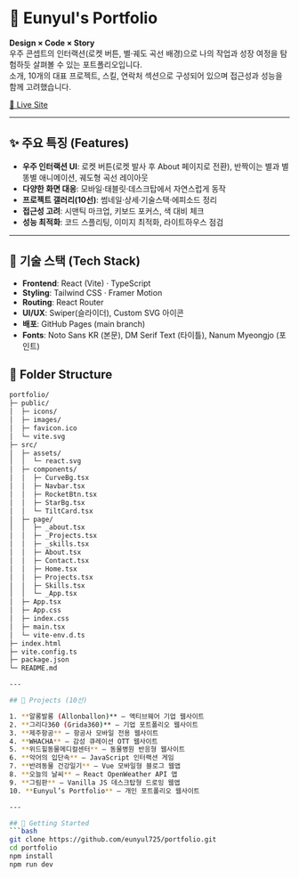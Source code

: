 # 🌌 Eunyul's Portfolio

**Design × Code × Story**  
우주 콘셉트의 인터랙션(로켓 버튼, 별·궤도 곡선 배경)으로 나의 작업과 성장 여정을 탐험하듯 살펴볼 수 있는 포트폴리오입니다.  
소개, 10개의 대표 프로젝트, 스킬, 연락처 섹션으로 구성되어 있으며 접근성과 성능을 함께 고려했습니다.

[🔗 Live Site](https://eunyul725.github.io/portfolio/)

---

## ✨ 주요 특징 (Features)

- **우주 인터랙션 UI**: 로켓 버튼(로켓 발사 후 About 페이지로 전환), 반짝이는 별과 별똥별 애니메이션, 궤도형 곡선 레이아웃  
- **다양한 화면 대응**: 모바일·태블릿·데스크탑에서 자연스럽게 동작  
- **프로젝트 갤러리(10선)**: 썸네일·상세·기술스택·에피소드 정리  
- **접근성 고려**: 시맨틱 마크업, 키보드 포커스, 색 대비 체크  
- **성능 최적화**: 코드 스플리팅, 이미지 최적화, 라이트하우스 점검  

---

## 🧰 기술 스택 (Tech Stack)

- **Frontend**: React (Vite) · TypeScript  
- **Styling**: Tailwind CSS · Framer Motion  
- **Routing**: React Router  
- **UI/UX**: Swiper(슬라이더), Custom SVG 아이콘  
- **배포**: GitHub Pages (main branch)  
- **Fonts**: Noto Sans KR (본문), DM Serif Text (타이틀), Nanum Myeongjo (포인트)

## 📂 Folder Structure
```bash
portfolio/
├─ public/
│  ├─ icons/
│  ├─ images/
│  ├─ favicon.ico
│  └─ vite.svg
├─ src/
│  ├─ assets/
│  │  └─ react.svg
│  ├─ components/
│  │  ├─ CurveBg.tsx
│  │  ├─ Navbar.tsx
│  │  ├─ RocketBtn.tsx
│  │  ├─ StarBg.tsx
│  │  └─ TiltCard.tsx
│  ├─ page/
│  │  ├─ _about.tsx
│  │  ├─ _Projects.tsx
│  │  ├─ _skills.tsx
│  │  ├─ About.tsx
│  │  ├─ Contact.tsx
│  │  ├─ Home.tsx
│  │  ├─ Projects.tsx
│  │  ├─ Skills.tsx
│  │  └─ _App.tsx
│  ├─ App.tsx
│  ├─ App.css
│  ├─ index.css
│  ├─ main.tsx
│  └─ vite-env.d.ts
├─ index.html
├─ vite.config.ts
├─ package.json
└─ README.md

---

## 📑 Projects (10선)

1. **알롱발롱 (Allonballon)** – 액티브웨어 기업 웹사이트  
2. **그리다360 (Grida360)** – 기업 포트폴리오 웹사이트  
3. **제주항공** – 항공사 모바일 전용 웹사이트  
4. **WHACHA** – 감성 큐레이션 OTT 웹사이트  
5. **위드힐동물메디컬센터** – 동물병원 반응형 웹사이트  
6. **악어의 입단속** – JavaScript 인터랙션 게임  
7. **반려동물 건강일기** – Vue 모바일형 블로그 웹앱  
8. **오늘의 날씨** – React OpenWeather API 앱  
9. **그림판** – Vanilla JS 데스크탑형 드로잉 웹앱  
10. **Eunyul’s Portfolio** – 개인 포트폴리오 웹사이트  

---

## 🚀 Getting Started
```bash
git clone https://github.com/eunyul725/portfolio.git
cd portfolio
npm install
npm run dev
